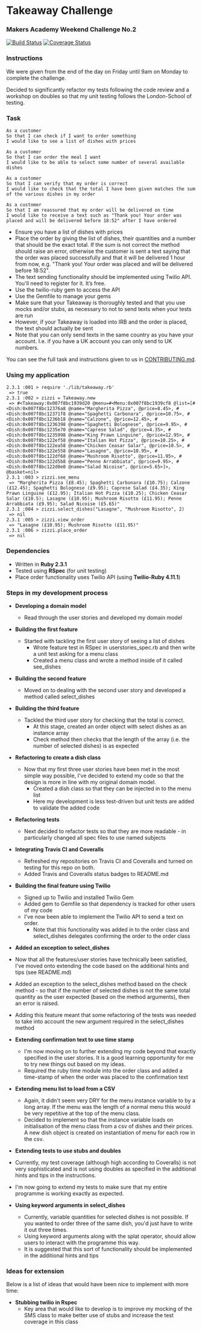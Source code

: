 # Takeaway Challenge
### Makers Academy Weekend Challenge No.2

[![Build Status](https://travis-ci.org/KatHicks/takeaway-challenge.svg?branch=master)](https://travis-ci.org/KatHicks/takeaway-challenge) [![Coverage Status](https://coveralls.io/repos/github/KatHicks/takeaway-challenge/badge.svg?branch=master)](https://coveralls.io/github/KatHicks/takeaway-challenge?branch=master)

### Instructions

We were given from the end of the day on Friday until 9am on Monday to complete the challenge.

Decided to significantly refactor my tests following the code review and a workshop on doubles so that my unit testing follows the London-School of testing.

### Task

```
As a customer
So that I can check if I want to order something
I would like to see a list of dishes with prices

As a customer
So that I can order the meal I want
I would like to be able to select some number of several available dishes

As a customer
So that I can verify that my order is correct
I would like to check that the total I have been given matches the sum of the various dishes in my order

As a customer
So that I am reassured that my order will be delivered on time
I would like to receive a text such as "Thank you! Your order was placed and will be delivered before 18:52" after I have ordered
```

* Ensure you have a list of dishes with prices
* Place the order by giving the list of dishes, their quantities and a number that should be the exact total. If the sum is not correct the method should raise an error, otherwise the customer is sent a text saying that the order was placed successfully and that it will be delivered 1 hour from now, e.g. "Thank you! Your order was placed and will be delivered before 18:52".
* The text sending functionality should be implemented using Twilio API. You'll need to register for it. It’s free.
* Use the twilio-ruby gem to access the API
* Use the Gemfile to manage your gems
* Make sure that your Takeaway is thoroughly tested and that you use mocks and/or stubs, as necessary to not to send texts when your tests are run
* However, if your Takeaway is loaded into IRB and the order is placed, the text should actually be sent
* Note that you can only send texts in the same country as you have your account. I.e. if you have a UK account you can only send to UK numbers.

You can see the full task and instructions given to us in [CONTRIBUTING.md](takeaway-challenge/CONTRIBUTING.md).

### Using my application

```
2.3.1 :001 > require './lib/takeaway.rb'
 => true
2.3.1 :002 > zizzi = Takeaway.new
 => #<Takeaway:0x007f8bc1939d20 @menu=#<Menu:0x007f8bc1939cf8 @list=[#<Dish:0x007f8bc12376a8 @name="Margherita Pizza", @price=8.45>, #<Dish:0x007f8bc12371f8 @name="Spaghetti Carbonara", @price=10.75>, #<Dish:0x007f8bc1236b18 @name="Calzone", @price=12.45>, #<Dish:0x007f8bc1236398 @name="Spaghetti Bolognese", @price=9.95>, #<Dish:0x007f8bc1235e70 @name="Caprese Salad", @price=4.35>, #<Dish:0x007f8bc1235998 @name="King Prawn Linguine", @price=12.95>, #<Dish:0x007f8bc122ef58 @name="Italian Hot Pizza", @price=10.25>, #<Dish:0x007f8bc122ea58 @name="Chicken Ceasar Salar", @price=10.5>, #<Dish:0x007f8bc122e558 @name="Lasagne", @price=10.95>, #<Dish:0x007f8bc122df68 @name="Mushroom Risotto", @price=11.95>, #<Dish:0x007f8bc122d5b8 @name="Penne Arrabbiata", @price=9.95>, #<Dish:0x007f8bc122d0e0 @name="Salad Nicoise", @price=5.65>]>, @basket=nil>
2.3.1 :003 > zizzi.see_menu
 => "Margherita Pizza (£8.45); Spaghetti Carbonara (£10.75); Calzone (£12.45); Spaghetti Bolognese (£9.95); Caprese Salad (£4.35); King Prawn Linguine (£12.95); Italian Hot Pizza (£10.25); Chicken Ceasar Salar (£10.5); Lasagne (£10.95); Mushroom Risotto (£11.95); Penne Arrabbiata (£9.95); Salad Nicoise (£5.65)"
2.3.1 :004 > zizzi.select_dishes("Lasagne", "Mushroom Risotto", 2)
 => nil
2.3.1 :005 > zizzi.view_order
 => "Lasagne (£10.95); Mushroom Risotto (£11.95)"
2.3.1 :006 > zizzi.place_order
 => nil
 ```

### Dependencies

* Written in **Ruby 2.3.1**
* Tested using **RSpec** (for unit testing)
* Place order functionality uses Twilio API (using **Twilio-Ruby 4.11.1**)

### Steps in my development process

* **Developing a domain model**
  * Read through the user stories and developed my domain model

* **Building the first feature**
  * Started with tackling the first user story of seeing a list of dishes
    * Wrote feature test in RSpec in userstories_spec.rb and then write a unit test asking for a menu class
    * Created a menu class and wrote a method inside of it called see_dishes

* **Building the second feature**
  * Moved on to dealing with the second user story and developed a method called select_dishes

* **Building the third feature**
  * Tackled the third user story for checking that the total is correct.
    * At this stage, created an order object with select dishes as an instance array
    * Check method then checks that the length of the array (i.e. the number of selected dishes) is as expected

* **Refactoring to create a dish class**
  * Now that my first three user stories have been met in the most simple way possible, I've decided to extend my code so that the design is more in line with my original domain model.
    * Created a dish class so that they can be injected in to the menu list
    * Here my development is less test-driven but unit tests are added to validate the added code

* **Refactoring tests**
  * Next decided to refactor tests so that they are more readable - in particularly changed all spec files to use named subjects

* **Integrating Travis CI and Coveralls**
  * Refreshed my repositories on Travis CI and Coveralls and turned on testing for this repo on both.
  * Added Travis and Coveralls status badges to README.md

* **Building the final feature using Twilio**
  * Signed up to Twilio and installed Twilio Gem
  * Added gem to Gemfile so that dependency is tracked for other users of my code
  * I've now been able to implement the Twilio API to send a text on order.
    * Note that this functionality was added in to the order class and select_dishes delegates confirming the order to the order class

* **Added an exception to select_dishes**
 * Now that all the features/user stories have technically been satisfied, I've moved onto extending the code based on the additional hints and tips (see README.md)
 * Added an exception to the select_dishes method based on the check method - so that if the number of selected dishes is not the same total quantity as the user expected (based on the method arguments), then an error is raised.
 * Adding this feature meant that some refactoring of the tests was needed to take into account the new argument required in the select_dishes method

* **Extending confirmation text to use time stamp**
  * I'm now moving on to further extending my code beyond that exactly specified in the user stories. It is a good learning opportunity for me to try new things out based on my ideas.
  * Required the ruby time module into the order class and added a time-stamp of when the order was placed to the confirmation text

* **Extending menu list to load from a CSV**
  * Again, it didn't seem very DRY for the menu instance variable to by a long array. If the menu was the length of a normal menu this would be very repetitive at the top of the menu class.
  * Decided to implement so that the instance variable loads on initialisation of the menu class from a csv of dishes and their prices. A new dish object is created on instantiation of menu for each row in the csv.

* **Extending tests to use stubs and doubles**
 * Currently, my test coverage (although high according to Coveralls) is not very sophisticated and is not using doubles as specified in the additional hints and tips in the instructions.
 * I'm now going to extend my tests to make sure that my entire programme is working exactly as expected.

* **Using keyword arguments in select_dishes**
  * Currently, variable quantities for selected dishes is not possible. If you wanted to order three of the same dish, you'd just have to write it out three times.
  * Using keyword arguments along with the splat operator, should allow users to interact with the programme this way.
  * It is suggested that this sort of functionality should be implemented in the additional hints and tips


### Ideas for extension

Below is a list of ideas that would have been nice to implement with more time:
* **Stubbing twilio in Rspec**
  * Key area that would like to develop is to improve my mocking of the SMS class to make better use of stubs and increase the test coverage in this class
